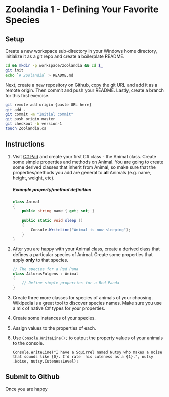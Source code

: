 # Zoolandia 1 - Defining Your Favorite Species

## Setup

Create a new workspace sub-directory in your Windows home directory, initialize it as a git repo and create a boilerplate README.

```bash
cd && mkdir -p workspace/zoolandia && cd $_
git init
echo `# Zoolandia` > README.md
```

Next, create a new repository on Github, copy the git URL and add it as a remote origin. Then commit and push your README. Lastly, create a branch for this first exercise.

```bash
git remote add origin {paste URL here}
git add .
git commit -m "Initial commit"
git push origin master
git checkout -b version-1
touch Zoolandia.cs
```

## Instructions

1. Visit [C# Pad](http://www.csharppad.com) and create your first C# class - the Animal class. Create some simple properties and methods on Animal. You are going to create some derived classes that inherit from Animal, so make sure that the properties/methods you add are general to **all** Animals (e.g. name, height, weight, etc).

    ##### Example property/method definition

    ```cs
    class Animal
    {
        public string name { get; set; }

        public static void sleep ()
        {
            Console.WriteLine("Animal is now sleeping");
        }
    }
    ```

1. After you are happy with your Animal class, create a derived class that defines a particular species of Animal. Create some properties that apply **only** to that species.

    ```cs
    // The species for a Red Pana
    class AilurusFulgens : Animal
    {
        // Define simple properties for a Red Panda
    }
    ```

1. Create three more classes for species of animals of your choosing. Wikipedia is a great tool to discover species names. Make sure you use a mix of native C# types for your properties.
1. Create some instances of your species.
1. Assign values to the properties of each.
1. Use `Console.WriteLine();` to output the property values of your animals to the console.

    ```
    Console.WriteLine("I have a Squirrel named Nutsy who makes a noise 
    that sounds like {0}. I'd rate  his cuteness as a {1}.", nutsy
    .Noise, nutsy.CutenessLevel);
    ```

## Submit to Github

Once you are happy